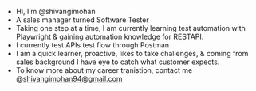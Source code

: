 -  Hi, I’m @shivangimohan
- A sales manager turned Software Tester 
- Taking one step at a time, I am currently learning test automation with Playwright & gaining automation knowledge for RESTAPI. 
- I currently test APIs test flow through Postman
- I am a quick learner, proactive, likes to take challenges, & coming from sales background I have eye to catch what customer expects. 
- To know more about my career tranistion, contact me @shivangimohan94@gmail.com
<!---
shivangimohan/shivangimohan is a ✨ special ✨ repository because its `README.md` (this file) appears on your GitHub profile.
You can click the Preview link to take a look at your changes.
--->
